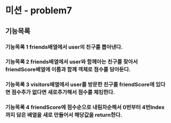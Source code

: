 # 미션 - problem7

## 기능목록

### 기능목록 1 friends배열에서 user의 친구를 뽑아낸다.

### 기능목록 2 friends배열에서 user와 함께아는 친구를 찾아서 friendScore배열에 이름과 함께 객체로 점수를 담아둔다.

### 기능목록 3 visitors배열에서 user를 방문한 친구를 friendScore에 있다면 점수추가 없다면 새로추가해서 점수를 체킹한다.

### 기능목록 4 friendScore에 점수순으로 내림차순해서 0번부터 4번Index까지 담은 배열을 새로 만들어서 해당값을 return한다.